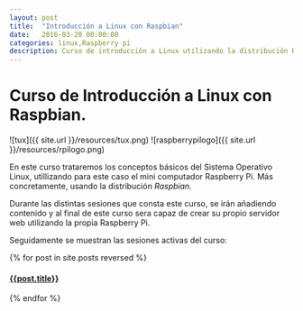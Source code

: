 ```yaml
---
layout: post
title:  "Introducción a Linux con Raspbian"
date:   2016-03-20 00:00:00
categories: linux,Raspberry pi
description: Curso de introducción a Linux utilizando la distribución Raspbian de la famosa Raspberry Pi.
---
```

# Curso de Introducción a Linux con Raspbian.

![tux]({{ site.url }}/resources/tux.png)
![raspberrypilogo]({{ site.url }}/resources/rpilogo.png)

En este curso trataremos los conceptos básicos del Sistema Operativo Linux, utillizando para este caso el mini computador Raspberry Pi. Más concretamente, usando la distribución _Raspbian_.

Durante las distintas sesiones que consta este curso, se irán añadiendo contenido y al final de este curso sera capaz de crear su propio servidor web utilizando la propia Raspberry Pi.

Seguidamente se muestran las sesiones activas del curso:

{% for post in site.posts reversed %}
    	
#### [{{post.title}}]({{post.url}})
 {% endfor %} 